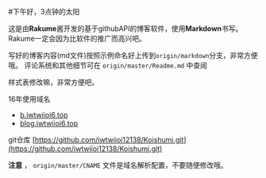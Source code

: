 #下午好，3点钟的太阳

这是由**Rakume**酱开发的基于githubAPI的博客软件，使用**Markdown**书写。Rakume一定会因为比软件的推广而高兴吧。

写好的博客内容(md文件)按照示例命名好上传到`origin/markdown`分支，非常方便哦。
评论系统和其他细节可在 `origin/master/Readme.md` 中查阅

样式表修改嘛，非常方便吧。

16年使用域名

- [b.iwtwiioi6.top](http://b.iwtwiioi6.top)
- [blog.iwtwiioi6.top](http://blog.iwtwiioi6.top)

git仓库
[https://github.com/iwtwiioi12138/Koishumi.git](https://github.com/iwtwiioi12138/Koishumi.git)

 **注意** ， `origin/master/CNAME` 文件是域名解析配置，不要随便修改哦。


